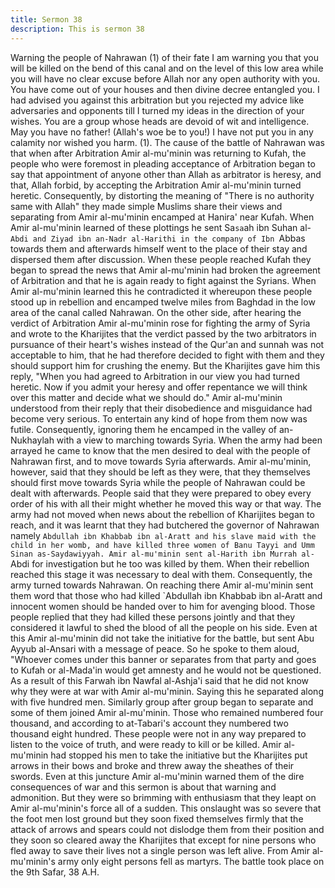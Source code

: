 ```yaml
---
title: Sermon 38
description: This is sermon 38
---
```


Warning the people of Nahrawan (1) of their fate
I am warning you that you will be killed on the bend of this canal and on the level of this low
area while you will have no clear excuse before Allah nor any open authority with you. You
have come out of your houses and then divine decree entangled you. I had advised you
against this arbitration but you rejected my advice like adversaries and opponents till I turned
my ideas in the direction of your wishes. You are a group whose heads are devoid of wit and
intelligence.
May you have no father! (Allah's woe be to you!) I have not put you in any calamity nor
wished you harm.
(1). The cause of the battle of Nahrawan was that when after Arbitration Amir al-mu'minin was
returning to Kufah, the people who were foremost in pleading acceptance of Arbitration began
to say that appointment of anyone other than Allah as arbitrator is heresy, and that, Allah
forbid, by accepting the Arbitration Amir al-mu'minin turned heretic.
Consequently, by distorting the meaning of "There is no authority same with Allah" they made
simple Muslims share their views and separating from Amir al-mu'minin encamped at Hanira'
near Kufah.
When Amir al-mu'minin learned of these plottings he sent Sa`sa`ah ibn Suhan al-`Abdi and
Ziyad ibn an-Nadr al-Harithi in the company of Ibn `Abbas towards them and afterwards
himself went to the place of their stay and dispersed them after discussion.
When these people reached Kufah they began to spread the news that Amir al-mu'minin had
broken the agreement of Arbitration and that he is again ready to fight against the Syrians.
When Amir al-mu'minin learned this he contradicted it whereupon these people stood up in
rebellion and encamped twelve miles from Baghdad in the low area of the canal called
Nahrawan.
On the other side, after hearing the verdict of Arbitration Amir al-mu'minin rose for fighting the
army of Syria and wrote to the Kharijites that the verdict passed by the two arbitrators in
pursuance of their heart's wishes instead of the Qur'an and sunnah was not acceptable to him,
that he had therefore decided to fight with them and they should support him for crushing the
enemy. But the Kharijites gave him this reply, "When you had agreed to Arbitration in our view
you had turned heretic.
Now if you admit your heresy and offer repentance we will think over this matter and decide
what we should do." Amir al-mu'minin understood from their reply that their disobedience and
misguidance had become very serious. To entertain any kind of hope from them now was futile.
Consequently, ignoring them he encamped in the valley of an-Nukhaylah with a view to
marching towards Syria. When the army had been arrayed he came to know that the men
desired to deal with the people of Nahrawan first, and to move towards Syria afterwards. Amir
al-mu'minin, however, said that they should be left as they were, that they themselves should
first move towards Syria while the people of Nahrawan could be dealt with afterwards.
People said that they were prepared to obey every order of his with all their might whether he
moved this way or that way.
The army had not moved when news about the rebellion of Kharijites began to reach, and it
was learnt that they had butchered the governor of Nahrawan namely `Abdullah ibn Khabbab
ibn al-Aratt and his slave maid with the child in her womb, and have killed three women of
Banu Tayyi and Umm Sinan as-Saydawiyyah. Amir al-mu'minin sent al-Harith ibn Murrah al-
`Abdi for investigation but he too was killed by them. When their rebellion reached this stage it
was necessary to deal with them. Consequently, the army turned towards Nahrawan.
On reaching there Amir al-mu'minin sent them word that those who had killed `Abdullah ibn
Khabbab ibn al-Aratt and innocent women should be handed over to him for avenging blood.
Those people replied that they had killed these persons jointly and that they considered it
lawful to shed the blood of all the people on his side. Even at this Amir al-mu'minin did not
take the initiative for the battle, but sent Abu Ayyub al-Ansari with a message of peace.
So he spoke to them aloud, "Whoever comes under this banner or separates from that party
and goes to Kufah or al-Mada'in would get amnesty and he would not be questioned. As a
result of this Farwah ibn Nawfal al-Ashja'i said that he did not know why they were at war with
Amir al-mu'minin.
Saying this he separated along with five hundred men. Similarly group after group began to
separate and some of them joined Amir al-mu'minin.
Those who remained numbered four thousand, and according to at-Tabari's account they
numbered two thousand eight hundred.
These people were not in any way prepared to listen to the voice of truth, and were ready to
kill or be killed. Amir al-mu'minin had stopped his men to take the initiative but the Kharijites
put arrows in their bows and broke and threw away the sheathes of their swords. Even at this
juncture Amir al-mu'minin warned them of the dire consequences of war and this sermon is
about that warning and admonition. But they were so brimming with enthusiasm that they
leapt on Amir al-mu'minin's force all of a sudden.
This onslaught was so severe that the foot men lost ground but they soon fixed themselves
firmly that the attack of arrows and spears could not dislodge them from their position and
they soon so cleared away the Kharijites that except for nine persons who fled away to save
their lives not a single person was left alive. From Amir al-mu'minin's army only eight persons
fell as martyrs.
The battle took place on the 9th Safar, 38 A.H.